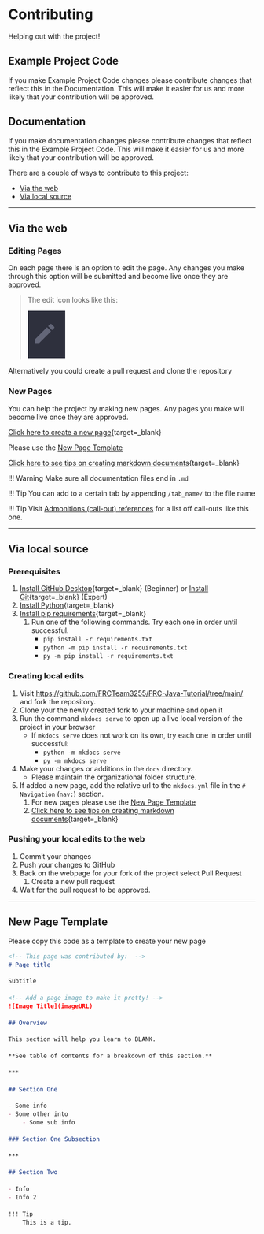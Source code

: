 # Contributing

Helping out with the project!

## Example Project Code

If you make Example Project Code changes please contribute changes that reflect this in the Documentation. This will make it easier for us and more likely that your contribution will be approved.

## Documentation

If you make documentation changes please contribute changes that reflect this in the Example Project Code. This will make it easier for us and more likely that your contribution will be approved.

There are a couple of ways to contribute to this project:

- [Via the web](#via-the-web)
- [Via local source](#via-local-source)

***

## Via the web

### Editing Pages

On each page there is an option to edit the page. Any changes you make through this option will be submitted and become live once they are approved.  

> The edit icon looks like this:
> 
> ![](assets/images/contributing/edit_icon.png)

Alternatively you could create a pull request and clone the repository

### New Pages

You can help the project by making new pages. Any pages you make will become live once they are approved.  

[Click here to create a new page](https://github.com/FRCTeam3255/FRC-Java-Tutorial/new/main/Docs_Source/docs){target=_blank}

Please use the [New Page Template](#new-page-template)

[Click here to see tips on creating markdown documents](https://www.markdownguide.org/cheat-sheet/){target=_blank}

!!! Warning
    Make sure all documentation files end in `.md`

!!! Tip
    You can add to a certain tab by appending `/tab_name/` to the file name

!!! Tip
    Visit [Admonitions (call-out) references](https://squidfunk.github.io/mkdocs-material/reference/admonitions/) for a list off call-outs like this one.

***

## Via local source

### Prerequisites

1. [Install GitHub Desktop](https://desktop.github.com){target=_blank} (Beginner) or [Install Git](https://git-scm.com){target=_blank} (Expert)
2. [Install Python](https://www.python.org){target=_blank}
3. [Install pip requirements](https://raw.githubusercontent.com/FRCTeam3255/FRC-Java-Tutorial/main/Docs_Source/requirements.txt){target=_blank}
      1. Run one of the following commands. Try each one in order until successful.
         - `pip install -r requirements.txt` 
         - `python -m pip install -r requirements.txt` 
         - `py -m pip install -r requirements.txt`

### Creating local edits

1. Visit <https://github.com/FRCTeam3255/FRC-Java-Tutorial/tree/main/> and fork the repository.
2. Clone your the newly created fork to your machine and open it
3. Run the command `mkdocs serve` to open up a live local version of the project in your browser
   - If `mkdocs serve` does not work on its own, try each one in order until successful:
     - `python -m mkdocs serve` 
     - `py -m mkdocs serve`
4. Make your changes or additions in the `docs` directory.
   - Please maintain the organizational folder structure.
5. If added a new page, add the relative url to the `mkdocs.yml` file in the `# Navigation` (`nav:`) section.
   1. For new pages please use the [New Page Template](#new-page-template)
   2. [Click here to see tips on creating markdown documents](https://www.markdownguide.org/cheat-sheet/){target=_blank}

### Pushing your local edits to the web

1. Commit your changes
2. Push your changes to GitHub
3. Back on the webpage for your fork of the project select Pull Request
   1. Create a new pull request
4. Wait for the pull request to be approved.

***

## New Page Template

Please copy this code as a template to create your new page

```markdown
<!-- This page was contributed by:  -->
# Page title

Subtitle

<!-- Add a page image to make it pretty! -->
![Image Title](imageURL)

## Overview

This section will help you learn to BLANK.

**See table of contents for a breakdown of this section.**

***

## Section One

- Some info
- Some other into
    - Some sub info

### Section One Subsection

***

## Section Two

- Info
- Info 2

!!! Tip
    This is a tip.
```
